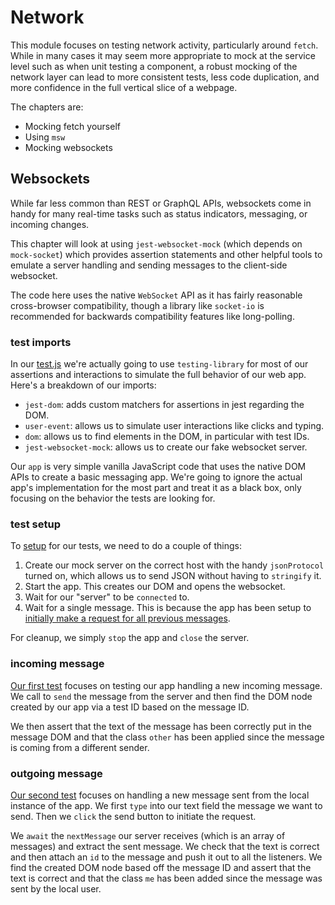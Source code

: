 # Network

This module focuses on testing network activity, particularly around `fetch`. While in many cases it may
seem more appropriate to mock at the service level such as when unit testing a component, a robust mocking
of the network layer can lead to more consistent tests, less code duplication, and more confidence in the
full vertical slice of a webpage.

The chapters are:
 - Mocking fetch yourself
 - Using `msw`
 - Mocking websockets

## Websockets

While far less common than REST or GraphQL APIs, websockets come in handy for many real-time tasks such as status
indicators, messaging, or incoming changes.

This chapter will look at using `jest-websocket-mock` (which depends on `mock-socket`) which provides assertion
statements and other helpful tools to emulate a server handling and sending messages to the client-side
websocket.

The code here uses the native `WebSocket` API as it has fairly reasonable cross-browser compatibility, though a
library like `socket-io` is recommended for backwards compatibility features like long-polling.

### test imports

In our [test.js](/Network/websocket/test.js#L1-6) we're actually going to use `testing-library` for most of our
assertions and interactions to simulate the full behavior of our web app. Here's a breakdown of our imports:

 - `jest-dom`: adds custom matchers for assertions in jest regarding the DOM.
 - `user-event`: allows us to simulate user interactions like clicks and typing.
 - `dom`: allows us to find elements in the DOM, in particular with test IDs.
 - `jest-websocket-mock`: allows us to create our fake websocket server.

Our `app` is very simple vanilla JavaScript code that uses the native DOM APIs to create a basic messaging app.
We're going to ignore the actual app's implementation for the most part and treat it as a black box, only
focusing on the behavior the tests are looking for.

### test setup

To [setup](/Network/websocket/test.js#L11-23) for our tests, we need to do a couple of things:

1) Create our mock server on the correct host with the handy `jsonProtocol` turned on, which allows us to send JSON without having to `stringify` it.
2) Start the app. This creates our DOM and opens the websocket.
3) Wait for our "server" to be `connected` to.
4) Wait for a single message. This is because the app has been setup to [initially make a request for all previous messages](/Network/websocket/messenger.js#L31-33).

For cleanup, we simply `stop` the app and `close` the server.

### incoming message

[Our first test](/Network/websocket/test.js#L25-33) focuses on testing our app handling a new incoming message.
We call to `send` the message from the server and then find the DOM node created by our app via a test ID based
on the message ID.

We then assert that the text of the message has been correctly put in the message DOM and that the class `other`
has been applied since the message is coming from a different sender.

### outgoing message

[Our second test](/Network/websocket/test.js#L35-50) focuses on handling a new message sent from the local instance of
the app. We first `type` into our text field the message we want to send. Then we `click` the send button to initiate
the request.

We `await` the `nextMessage` our server receives (which is an array of messages) and extract the sent message. We check
that the text is correct and then attach an `id` to the message and push it out to all the listeners. We find the
created DOM node based off the message ID and assert that the text is correct and that the class `me` has been added
since the message was sent by the local user.
